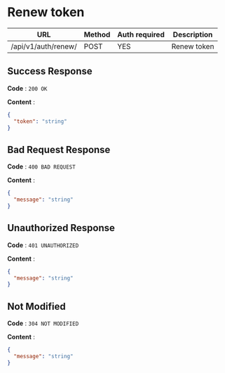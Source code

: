 # Renew token

| URL                 | Method | Auth required | Description |
| ------------------- | ------ | ------------- | ----------- |
| /api/v1/auth/renew/ | POST   | YES           | Renew token |

## Success Response

**Code** : `200 OK`

**Content** :

```json
{
  "token": "string"
}
```

## Bad Request Response

**Code** : `400 BAD REQUEST`

**Content** :

```json
{
  "message": "string"
}
```

## Unauthorized Response

**Code** : `401 UNAUTHORIZED`

**Content** :

```json
{
  "message": "string"
}
```

## Not Modified

**Code** : `304 NOT MODIFIED`

**Content** :

```json
{
  "message": "string"
}
```
